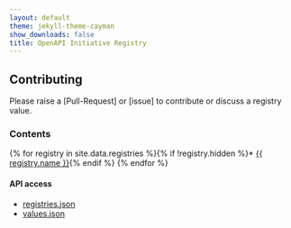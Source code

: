 ```yaml
---
layout: default
theme: jekyll-theme-cayman
show_downloads: false
title: OpenAPI Initiative Registry
---
```


## Contributing

Please raise a [Pull-Request] or [issue] to contribute or discuss a registry value.

### Contents

{% for registry in site.data.registries %}{% if !registry.hidden %}* <a href="/values.html?registry={{ registry.slug }}">{{ registry.name }}</a>{% endif %}
{% endfor %}

#### API access

* [registries.json](/api/registries.json)
* [values.json](/api/values.json)

